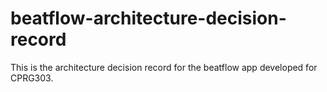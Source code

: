 # beatflow-architecture-decision-record
This is the architecture decision record for the beatflow app developed for CPRG303.
